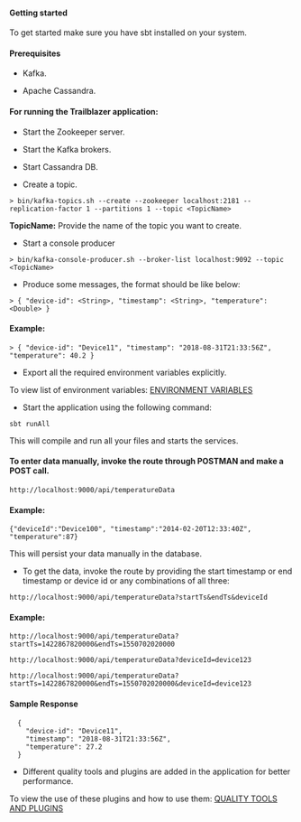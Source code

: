 #### Getting started
To get started make sure you have sbt installed on your system.

#### Prerequisites
* Kafka.

* Apache Cassandra.
  
#### For running the Trailblazer application:

* Start the Zookeeper server.

* Start the Kafka brokers.

* Start Cassandra DB.

* Create a topic.
```
> bin/kafka-topics.sh --create --zookeeper localhost:2181 --replication-factor 1 --partitions 1 --topic <TopicName>
```

**TopicName:** Provide the name of the topic you want to create.  
* Start a console producer
```
> bin/kafka-console-producer.sh --broker-list localhost:9092 --topic <TopicName>
```

* Produce some messages, the format should be like below:
```
> { "device-id": <String>, "timestamp": <String>, "temperature": <Double> }
```
  
#### Example:
```
> { "device-id": "Device11", "timestamp": "2018-08-31T21:33:56Z", "temperature": 40.2 }
```

* Export all the required environment variables explicitly.

To view list of environment variables: [ENVIRONMENT VARIABLES](https://github.com/KnoldusLabs/TrailBlazer/wiki)

* Start the application using the following command:
```
sbt runAll
```
This will compile and run all your files and starts the services.


#### To enter data manually, invoke the route through POSTMAN and make a POST call.
```
http://localhost:9000/api/temperatureData
```

#### Example:
```.env
{"deviceId":"Device100", "timestamp":"2014-02-20T12:33:40Z", "temperature":87}
```
This will persist your data manually in the database.

* To get the data, invoke the route by providing the start timestamp or end timestamp or device id or any combinations of all three:
```
http://localhost:9000/api/temperatureData?startTs&endTs&deviceId
```
  
#### Example:
```
http://localhost:9000/api/temperatureData?startTs=1422867820000&endTs=1550702020000
```  

```
http://localhost:9000/api/temperatureData?deviceId=device123
```  

```
http://localhost:9000/api/temperatureData?startTs=1422867820000&endTs=1550702020000&deviceId=device123
```  

#### Sample Response
```
  {
    "device-id": "Device11",
    "timestamp": "2018-08-31T21:33:56Z",
    "temperature": 27.2
  }
```

* Different quality tools and plugins are added in the application for better performance.

To view the use of these plugins and how to use them: [QUALITY TOOLS AND PLUGINS](https://github.com/KnoldusLabs/TrailBlazer/wiki)
